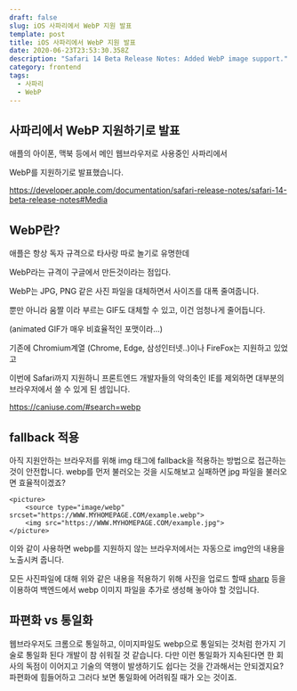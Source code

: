 ```yaml
---
draft: false
slug: iOS 사파리에서 WebP 지원 발표
template: post
title: iOS 사파리에서 WebP 지원 발표
date: 2020-06-23T23:53:30.358Z
description: "Safari 14 Beta Release Notes: Added WebP image support."
category: frontend
tags:
  - 사파리
  - WebP
---
```

## 사파리에서 WebP 지원하기로 발표

애플의 아이폰, 맥북 등에서 메인 웹브라우저로 사용중인 사파리에서

WebP를 지원하기로 발표했습니다.

<https://developer.apple.com/documentation/safari-release-notes/safari-14-beta-release-notes#Media>



## WebP란?

애플은 항상 독자 규격으로 타사랑 따로 놀기로 유명한데

WebP라는 규격이 구글에서 만든것이라는 점입다.

WebP는 JPG, PNG 같은 사진 파일을 대체하면서 사이즈를 대폭 줄여줍니다.

뿐만 아니라 움짤 이라 부르는 GIF도 대체할 수 있고, 이건 엄청나게 줄어듭니다. 

(animated GIF가 매우 비효율적인 포맷이라...)

기존에 Chromium계열 (Chrome, Edge, 삼성인터넷..)이나 FireFox는 지원하고 있었고

이번에 Safari까지 지원하니 프론트엔드 개발자들의 악의축인 IE를 제외하면 대부분의 브라우저에서 쓸 수 있게 된 셈입니다.

<https://caniuse.com/#search=webp>



## fallback 적용

아직 지원안하는 브라우저를 위해 img 태그에 fallback을 적용하는 방법으로 접근하는 것이 안전합니다.
webp를 먼저 불러오는 것을 시도해보고 실패하면 jpg 파일을 불러오면 효율적이겠죠? 

```
<picture>
	<source type="image/webp" srcset="https://WWW.MYHOMEPAGE.COM/example.webp">
	<img src="https://WWW.MYHOMEPAGE.COM/example.jpg">
</picture>
```

이와 같이 사용하면 webp를 지원하지 않는 브라우저에서는 자동으로 img안의 내용을 노출시켜 줍니다.

모든 사진파일에 대해 위와 같은 내용을 적용하기 위해 사진을 업로드 할때 [sharp](https://sharp.pixelplumbing.com/api-output#webp) 등을 이용하여 백엔드에서 webp 이미지 파일을 추가로 생성해 놓아야 할 것입니다.



## 파편화 vs 통일화

웹브라우저도 크롬으로 통일하고, 이미지파일도 webp으로 통일되는 것처럼 한가지 기술로 통일화 된다 개발이 참 쉬워질 것 같습니다.
다만 이런 통일화가 지속된다면 한 회사의 독점이 이어지고 기술의 역행이 발생하기도 쉽다는 것을 간과해서는 안되겠지요?
파편화에 힘들어하고 그러다 보면 통일화에 어려워질 때가 오는 것이죠.